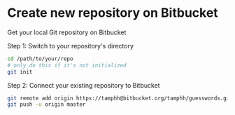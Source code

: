 # Create new repository on Bitbucket
Get your local Git repository on Bitbucket

Step 1: Switch to your repository's directory

```bash
cd /path/to/your/repo
# only do this if it's not initialized
git init 
```

Step 2: Connect your existing repository to Bitbucket

```bash
git remote add origin https://tamphh@bitbucket.org/tamphh/guesswords.git
git push -u origin master
```
